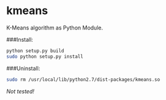 # kmeans
K-Means algorithm as Python Module.

###Install:
```bash
python setup.py build
sudo python setup.py install
```

###Uninstall:
```bash
sudo rm /usr/local/lib/python2.7/dist-packages/kmeans.so
```
*Not tested!*
